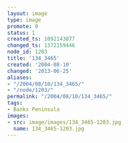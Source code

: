 ```yaml
---
layout: image
type: image
promote: 0
status: 1
created_ts: 1092143877
changed_ts: 1372159446
node_id: 1203
title: '134_3465'
created: '2004-08-10'
changed: '2013-06-25'
aliases:
- "/2004/08/10/134_3465/"
- "/node/1203/"
permalink: "/2004/08/10/134_3465/"
tags:
- Banks Peninsula
images:
- src: image/images/134_3465-1203.jpg
  name: 134_3465-1203.jpg
---
```


